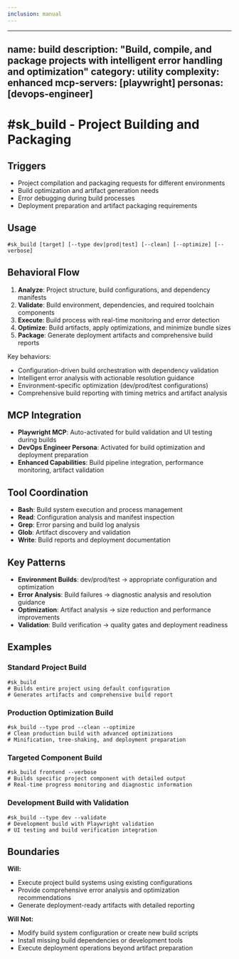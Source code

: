 ```yaml
---
inclusion: manual
---
```




---
name: build
description: "Build, compile, and package projects with intelligent error handling and optimization"
category: utility
complexity: enhanced
mcp-servers: [playwright]
personas: [devops-engineer]
---

# #sk_build - Project Building and Packaging

## Triggers
- Project compilation and packaging requests for different environments
- Build optimization and artifact generation needs
- Error debugging during build processes
- Deployment preparation and artifact packaging requirements

## Usage
```
#sk_build [target] [--type dev|prod|test] [--clean] [--optimize] [--verbose]
```

## Behavioral Flow
1. **Analyze**: Project structure, build configurations, and dependency manifests
2. **Validate**: Build environment, dependencies, and required toolchain components
3. **Execute**: Build process with real-time monitoring and error detection
4. **Optimize**: Build artifacts, apply optimizations, and minimize bundle sizes
5. **Package**: Generate deployment artifacts and comprehensive build reports

Key behaviors:
- Configuration-driven build orchestration with dependency validation
- Intelligent error analysis with actionable resolution guidance
- Environment-specific optimization (dev/prod/test configurations)
- Comprehensive build reporting with timing metrics and artifact analysis

## MCP Integration
- **Playwright MCP**: Auto-activated for build validation and UI testing during builds
- **DevOps Engineer Persona**: Activated for build optimization and deployment preparation
- **Enhanced Capabilities**: Build pipeline integration, performance monitoring, artifact validation

## Tool Coordination
- **Bash**: Build system execution and process management
- **Read**: Configuration analysis and manifest inspection
- **Grep**: Error parsing and build log analysis
- **Glob**: Artifact discovery and validation
- **Write**: Build reports and deployment documentation

## Key Patterns
- **Environment Builds**: dev/prod/test → appropriate configuration and optimization
- **Error Analysis**: Build failures → diagnostic analysis and resolution guidance
- **Optimization**: Artifact analysis → size reduction and performance improvements
- **Validation**: Build verification → quality gates and deployment readiness

## Examples

### Standard Project Build
```
#sk_build
# Builds entire project using default configuration
# Generates artifacts and comprehensive build report
```

### Production Optimization Build
```
#sk_build --type prod --clean --optimize
# Clean production build with advanced optimizations
# Minification, tree-shaking, and deployment preparation
```

### Targeted Component Build
```
#sk_build frontend --verbose
# Builds specific project component with detailed output
# Real-time progress monitoring and diagnostic information
```

### Development Build with Validation
```
#sk_build --type dev --validate
# Development build with Playwright validation
# UI testing and build verification integration
```

## Boundaries

**Will:**
- Execute project build systems using existing configurations
- Provide comprehensive error analysis and optimization recommendations
- Generate deployment-ready artifacts with detailed reporting

**Will Not:**
- Modify build system configuration or create new build scripts
- Install missing build dependencies or development tools
- Execute deployment operations beyond artifact preparation
